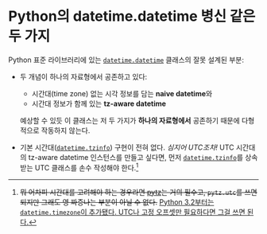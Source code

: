 Python의 datetime.datetime 병신 같은 두 가지
============================================

Python 표준 라이브러리에 있는 [`datetime.datetime`][1] 클래스의 잘못 설계된 부분:

 - 두 개념이 하나의 자료형에서 공존하고 있다:

    - 시간대(time zone) 없는 시각 정보를 담는 **naive datetime**와
    - 시간대 정보가 함께 있는 **tz-aware datetime**

    예상할 수 있듯 이 클래스는 저 두 가지가 **하나의 자료형에서** 공존하기 때문에 다형적으로 작동하지 않는다.

 - 기본 시간대([`datetime.tzinfo`][2]) 구현이 전혀 없다. _심지어 UTC조차!_ UTC 시간대의 tz-aware datetime 인스턴스를 만들고 싶다면, 먼저 [`datetime.tzinfo`][2]를 상속받는 UTC 클래스를 손수 작성해야 한다.[^1]


[^1]: <del>뭐 어차피 시간대를 고려해야 하는 경우라면 [pytz][3]는 거의 필수고, `pytz.utc`를 쓰면 되지만 그래도 영 짜증나는 부분이 아닐 수 없다.</del> <ins>Python 3.2부터는 [`datetime.timezone`][4]이 추가됐다. UTC나 고정 오프셋만 필요하다면 그걸 쓰면 된다.</ins>

[1]: http://docs.python.org/library/datetime.html#datetime-objects
[2]: http://docs.python.org/library/datetime.html#datetime.tzinfo
[3]: http://pytz.sourceforge.net/
[4]: https://docs.python.org/3/library/datetime.html#timezone-objects
